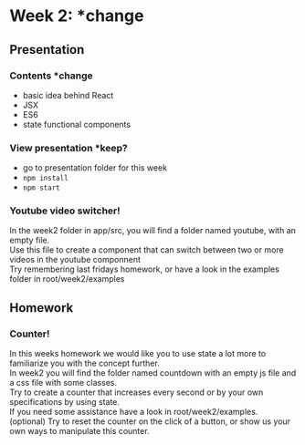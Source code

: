 # Week 2: *change


## Presentation

### Contents *change

* basic idea behind React
* JSX
* ES6
* state functional components

### View presentation *keep?

- go to presentation folder for this week
- `npm install`
- `npm start`

### Youtube video switcher!
In the week2 folder in app/src, you will find a folder named youtube, with an empty file.  
Use this file to create a component that can switch between two or more videos in the youtube componnent  
Try remembering last fridays homework, or have a look in the examples folder in root/week2/examples  

## Homework

### Counter!

In this weeks homework we would like you to use state a lot more to familiarize you with the concept further.  
In week2 you will find the folder named countdown with an empty js file and a css file with some classes.  
Try to create a counter that increases every second or by your own specifications by using state.  
If you need some assistance have a look in root/week2/examples.  
(optional) Try to reset the counter on the click of a button, or show us your own ways to manipulate this counter.  